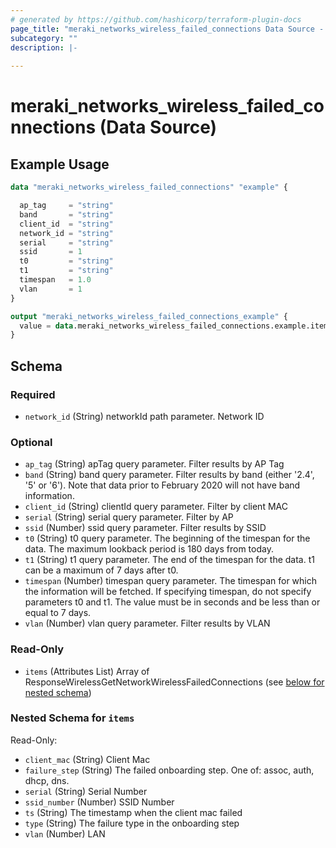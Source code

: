 ```yaml
---
# generated by https://github.com/hashicorp/terraform-plugin-docs
page_title: "meraki_networks_wireless_failed_connections Data Source - terraform-provider-meraki"
subcategory: ""
description: |-
  
---
```


# meraki_networks_wireless_failed_connections (Data Source)



## Example Usage

```terraform
data "meraki_networks_wireless_failed_connections" "example" {

  ap_tag     = "string"
  band       = "string"
  client_id  = "string"
  network_id = "string"
  serial     = "string"
  ssid       = 1
  t0         = "string"
  t1         = "string"
  timespan   = 1.0
  vlan       = 1
}

output "meraki_networks_wireless_failed_connections_example" {
  value = data.meraki_networks_wireless_failed_connections.example.items
}
```

<!-- schema generated by tfplugindocs -->
## Schema

### Required

- `network_id` (String) networkId path parameter. Network ID

### Optional

- `ap_tag` (String) apTag query parameter. Filter results by AP Tag
- `band` (String) band query parameter. Filter results by band (either '2.4', '5' or '6'). Note that data prior to February 2020 will not have band information.
- `client_id` (String) clientId query parameter. Filter by client MAC
- `serial` (String) serial query parameter. Filter by AP
- `ssid` (Number) ssid query parameter. Filter results by SSID
- `t0` (String) t0 query parameter. The beginning of the timespan for the data. The maximum lookback period is 180 days from today.
- `t1` (String) t1 query parameter. The end of the timespan for the data. t1 can be a maximum of 7 days after t0.
- `timespan` (Number) timespan query parameter. The timespan for which the information will be fetched. If specifying timespan, do not specify parameters t0 and t1. The value must be in seconds and be less than or equal to 7 days.
- `vlan` (Number) vlan query parameter. Filter results by VLAN

### Read-Only

- `items` (Attributes List) Array of ResponseWirelessGetNetworkWirelessFailedConnections (see [below for nested schema](#nestedatt--items))

<a id="nestedatt--items"></a>
### Nested Schema for `items`

Read-Only:

- `client_mac` (String) Client Mac
- `failure_step` (String) The failed onboarding step. One of: assoc, auth, dhcp, dns.
- `serial` (String) Serial Number
- `ssid_number` (Number) SSID Number
- `ts` (String) The timestamp when the client mac failed
- `type` (String) The failure type in the onboarding step
- `vlan` (Number) LAN
